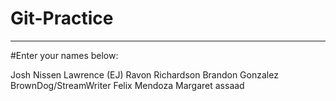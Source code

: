 # Git-Practice

---
#Enter your names below:

Josh Nissen
Lawrence (EJ)
Ravon Richardson
Brandon Gonzalez
BrownDog/StreamWriter
Felix Mendoza
Margaret
assaad

